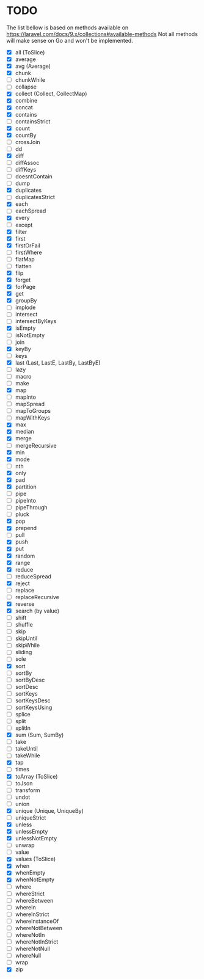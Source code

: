 # TODO

The list bellow is based on methods available on https://laravel.com/docs/9.x/collections#available-methods
Not all methods will make sense on Go and won't be implemented.

- [x] all (ToSlice)
- [x] average
- [x] avg (Average)
- [x] chunk
- [ ] chunkWhile
- [ ] collapse
- [x] collect (Collect, CollectMap)
- [x] combine
- [x] concat
- [x] contains
- [ ] containsStrict
- [x] count
- [x] countBy
- [ ] crossJoin
- [ ] dd
- [x] diff
- [ ] diffAssoc
- [ ] diffKeys
- [ ] doesntContain
- [ ] dump
- [x] duplicates
- [ ] duplicatesStrict
- [x] each
- [ ] eachSpread
- [x] every
- [ ] except
- [x] filter
- [x] first
- [x] firstOrFail
- [ ] firstWhere
- [ ] flatMap
- [ ] flatten
- [x] flip
- [x] forget
- [x] forPage
- [x] get
- [x] groupBy
- [ ] implode
- [ ] intersect
- [ ] intersectByKeys
- [x] isEmpty
- [ ] isNotEmpty
- [ ] join
- [x] keyBy
- [ ] keys
- [x] last (Last, LastE, LastBy, LastByE)
- [ ] lazy
- [ ] macro
- [ ] make
- [x] map
- [ ] mapInto
- [ ] mapSpread
- [ ] mapToGroups
- [ ] mapWithKeys
- [x] max
- [x] median
- [x] merge
- [ ] mergeRecursive
- [x] min
- [x] mode
- [ ] nth
- [x] only
- [x] pad
- [x] partition
- [ ] pipe
- [ ] pipeInto
- [ ] pipeThrough
- [ ] pluck
- [x] pop
- [x] prepend
- [ ] pull
- [x] push
- [x] put
- [x] random
- [x] range
- [x] reduce
- [ ] reduceSpread
- [x] reject
- [ ] replace
- [ ] replaceRecursive
- [x] reverse
- [x] search (by value)
- [ ] shift
- [ ] shuffle
- [ ] skip
- [ ] skipUntil
- [ ] skipWhile
- [ ] sliding
- [ ] sole
- [x] sort
- [ ] sortBy
- [ ] sortByDesc
- [ ] sortDesc
- [ ] sortKeys
- [ ] sortKeysDesc
- [ ] sortKeysUsing
- [ ] splice
- [ ] split
- [ ] splitIn
- [x] sum (Sum, SumBy)
- [ ] take
- [ ] takeUntil
- [ ] takeWhile
- [x] tap
- [ ] times
- [x] toArray (ToSlice)
- [ ] toJson
- [ ] transform
- [ ] undot
- [ ] union
- [x] unique (Unique, UniqueBy)
- [ ] uniqueStrict
- [x] unless
- [x] unlessEmpty
- [x] unlessNotEmpty
- [ ] unwrap
- [ ] value
- [x] values (ToSlice)
- [x] when
- [x] whenEmpty
- [x] whenNotEmpty
- [ ] where
- [ ] whereStrict
- [ ] whereBetween
- [ ] whereIn
- [ ] whereInStrict
- [ ] whereInstanceOf
- [ ] whereNotBetween
- [ ] whereNotIn
- [ ] whereNotInStrict
- [ ] whereNotNull
- [ ] whereNull
- [ ] wrap
- [x] zip
